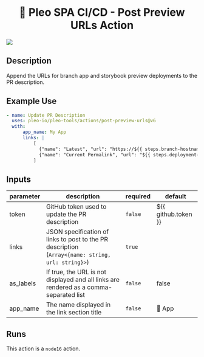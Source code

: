 <h1 align="center">
  🔋 Pleo SPA CI/CD - Post Preview URLs Action
</h1>

![](./screenshot.png)

<!-- action-docs-description -->

## Description

Append the URLs for branch app and storybook preview deployments to the PR description.

<!-- action-docs-description -->

## Example Use

```yml
- name: Update PR Description
  uses: pleo-io/pleo-tools/actions/post-preview-urls@v6
  with:
      app_name: My App
      links: |
          [
            {"name": "Latest", "url": "https://${{ steps.branch-hostname.outputs.label }}.${{ inputs.domain_name }}"},
            {"name": "Current Permalink", "url": "${{ steps.deployment-url.outputs.url }}"}
          ]
```

<!-- action-docs-inputs -->

## Inputs

| parameter | description                                                                                      | required | default             |
| --------- | ------------------------------------------------------------------------------------------------ | -------- | ------------------- |
| token     | GitHub token used to update the PR description                                                   | `false`  | ${{ github.token }} |
| links     | JSON specification of links to post to the PR description (`Array<{name: string, url: string}>`) | `true`   |                     |
| as_labels | If true, the URL is not displayed and all links are rendered as a comma-separated list           | `false`  | false               |
| app_name  | The name displayed in the link section title                                                     | `false`  | 🤖 App              |

<!-- action-docs-inputs -->

<!-- action-docs-outputs -->

<!-- action-docs-outputs -->

<!-- action-docs-runs -->

## Runs

This action is a `node16` action.

<!-- action-docs-runs -->
